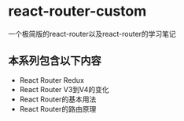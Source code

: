 # react-router-custom
一个极简版的react-router以及react-router的学习笔记
## 本系列包含以下内容
- React Router Redux
- React Router V3到V4的变化
- React Router的基本用法
- React Router的路由原理
